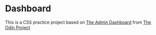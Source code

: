 # Dashboard

This is a CSS practice project based on [The Admin Dashboard](https://www.theodinproject.com/lessons/node-path-intermediate-html-and-css-admin-dashboard)
from [The Odin Project](https://www.theodinproject.com/)
